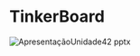 # TinkerBoard

 
![ApresentaçãoUnidade42 pptx](https://user-images.githubusercontent.com/56412939/67164504-be2c8500-f351-11e9-917d-961bd2037c4a.jpg)

